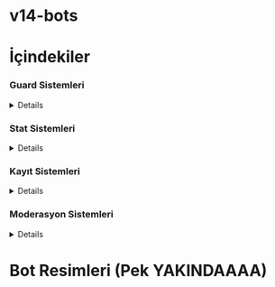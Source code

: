 # v14-bots

# İçindekiler 


### Guard Sistemleri
<details>

- [x] Whitelist
- [x] Gelişmiş Log
- [x] Limit Sistemi

</details>

### Stat Sistemleri
<details>
  
- [x] Yeni Görev Sistemi
- [x] Genel Bütün İstatistikler (mesaj, ses vs.9
- [x] Oto Yetki Atlama (yeni görev sistemine göre)
- [ ] Yeni Level Sistemi

</details>

### Kayıt Sistemleri
<details>
  
- [x] Kolay Kayıt Sistemi
- [x] Geçmiş İsimler
- [x] Hoşgeldin Mesajı
- [x] Hesap Kontrol Sistemi

</details>

### Moderasyon Sistemleri
<details>
  
- [x] Kolay Kurulum Sistemleri
- [x] Cezalandırma Sistemleri
- [x] Yönetim Sistemi
</details>

# Bot Resimleri (Pek YAKINDAAAA)

